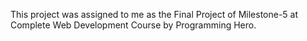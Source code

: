 This project was assigned to me as the Final Project of Milestone-5 at Complete Web Development Course by Programming Hero.

